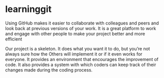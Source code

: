 # learninggit
 


Using GitHub makes it easier to collaborate
 with colleagues and peers and look back at
 previous versions of your work.
 It is a great platform to work and engage with
 other people to make your project better 
and more efficient



Our project is a skeleton. It does what you 
want it to do, but you’re not always sure how the
 Others  will implement it or if it 
even works for everyone.
It provides an environment that encourages
 the improvement of code. 
It also provides a system with which 
coders can keep track of their changes
 made during the coding process.
